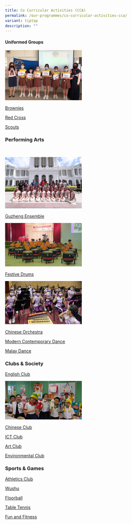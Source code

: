 ```yaml
---
title: Co Curricular Activities (CCA)
permalink: /our-programmes/co-curricular-activities-cca/
variant: tiptap
description: ""
---
```

<p></p>
<h4><strong>Uniformed Groups</strong></h4>
<div class="isomer-image-wrapper">
<img style="width:50%" height="auto" width="100%" src="/images/Brownies-Main-Picture.jpg">
</div>
<p><a href="/cca-brownies" rel="noopener noreferrer nofollow" target="_blank">Brownies</a>
</p>
<p></p>
<p><a href="/cca-red-cross" rel="noopener noreferrer nofollow" target="_blank">Red Cross</a>
</p>
<p></p>
<p><a href="/cca-cub-scouts/" rel="noopener noreferrer nofollow" target="_blank">Scouts</a>
</p>
<h3><strong>Performing Arts</strong></h3>
<p>
<br>
</p>
<div class="isomer-image-wrapper">
<img style="width:50%" height="auto" width="100%" src="/images/Guzheng_TitleImage-1.jpg">
</div>
<p><a href="/cca-guzheng-ensemble/" rel="noopener noreferrer nofollow" target="_blank">Guzheng Ensemble</a>
</p>
<div class="isomer-image-wrapper">
<img style="width:50%" height="auto" width="100%" src="/images/FestiveDrums_TitleImage-768x432.jpg">
</div>
<p><a href="/cca-festive-drums/" rel="noopener noreferrer nofollow" target="_blank">Festive Drums</a>
</p>
<div class="isomer-image-wrapper">
<img style="width:50%" height="auto" width="100%" src="/images/Chinese-Orchestra-Main-Picture-768x429.jpg">
</div>
<p><a href="/cca-chinese-orchestra/" rel="noopener noreferrer nofollow" target="_blank">Chinese Orchestra</a>
</p>
<p></p>
<p><a href="/cca-modern-contemporary-dance/" rel="noopener noreferrer nofollow" target="_blank">Modern Contemporary Dance</a>
</p>
<p></p>
<p><a href="/cca-malay-dance/" rel="noopener noreferrer nofollow" target="_blank">Malay Dance</a>
</p>
<h3><strong>Clubs &amp; Society</strong></h3>
<p></p>
<p><a href="/cca-english-club/" rel="noopener noreferrer nofollow" target="_blank">English Club</a>
</p>
<div class="isomer-image-wrapper">
<img style="width:50%" height="auto" width="100%" src="/images/ChineseClub_TitlePicture-768x384.jpg">
</div>
<p><a href="/cca-chinese-club/" rel="noopener noreferrer nofollow" target="_blank">Chinese Club</a>
</p>
<p></p>
<p><a href="/cca-ict-club/" rel="noopener noreferrer nofollow" target="_blank">ICT Club</a>
</p>
<p></p>
<p><a href="/cca-arts-club/" rel="noopener noreferrer nofollow" target="_blank">Art Club</a>
</p>
<p></p>
<p><a href="/cca-environmental-club/" rel="noopener noreferrer nofollow" target="_blank">Environmental Club</a>
</p>
<h3><strong>Sports &amp; Games</strong></h3>
<p></p>
<p><a href="/cca-athletics-club/" rel="noopener noreferrer nofollow" target="_blank">Athletics Club</a>
</p>
<p></p>
<p><a href="/cca-wushu/" rel="noopener noreferrer nofollow" target="_blank">Wushu</a>
</p>
<p></p>
<p><a href="/cca-floorball/" rel="noopener noreferrer nofollow" target="_blank">Floorball</a>
</p>
<p></p>
<p><a href="/cca-table-tennis/" rel="noopener noreferrer nofollow" target="_blank">Table Tennis</a>
</p>
<p></p>
<p><a href="/cca-fun-and-fitness/" rel="noopener noreferrer nofollow" target="_blank">Fun and Fitness</a>
</p>